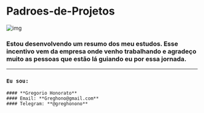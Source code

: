 # Padroes-de-Projetos
![img](https://assets.website-files.com/5ff6e763e7ffaef9cc74c6cc/60aff537f39b5c7c6b74d113_azos_horizontal.svg)
### Estou desenvolvendo um resumo dos meu estudos. Esse incentivo vem da empresa onde venho trabalhando e agradeço muito as pessoas que estão lá guiando eu por essa jornada.


---

### `Eu sou:`
```
#### **Gregorio Honorato**
#### Email: **Greghono@gmail.com**
#### Telegram: **@greghonono**
